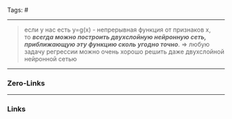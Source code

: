 Tags: #
____

> если у нас есть y=g(x) - непрерывная функция от признаков x, то _**всегда можно построить двухслойную нейронную сеть, приближающую эту функцию сколь угодно точно**_.
 =>
 любую задачу регрессии можно очень хорошо решить даже двухслойной нейронной сетью

____
### Zero-Links

____
### Links